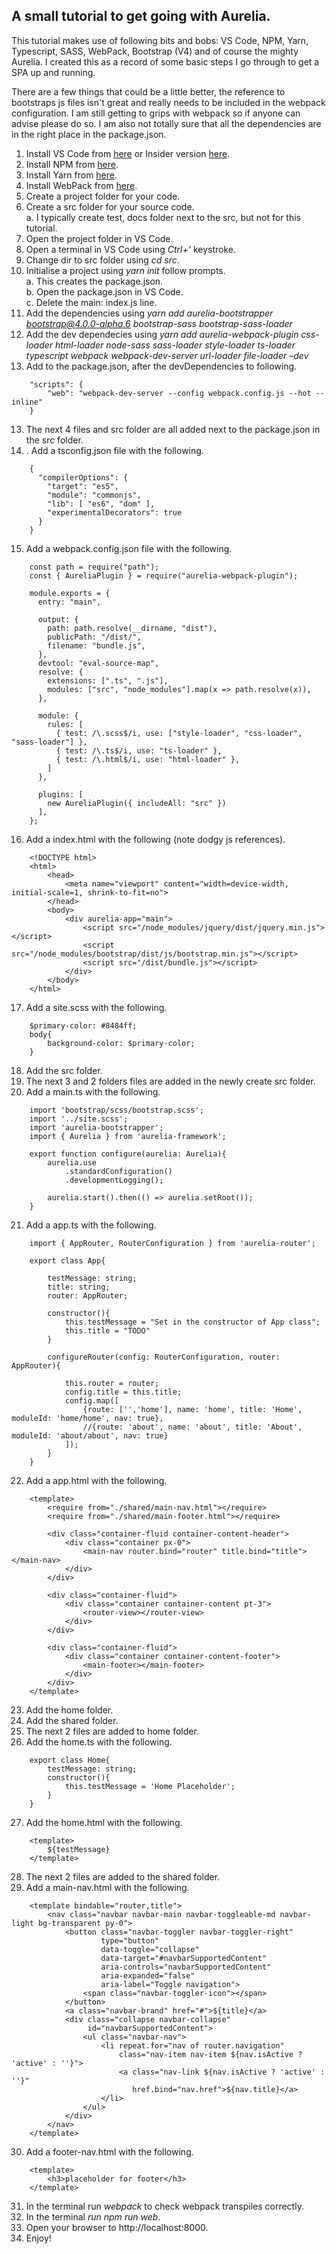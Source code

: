 

## A small tutorial to get going with Aurelia.
This tutorial makes use of following bits and bobs: VS Code, NPM, Yarn, Typescript, SASS, WebPack, Bootstrap (V4) and of course the mighty Aurelia. I created this as a record of some basic steps I go through to get a SPA up and running.  

There are a few things that could be a little better, the reference to bootstraps js files isn't great and really needs to be included in the webpack configuration. I am still getting to grips with webpack so if anyone can advise please do so. I am also not totally sure that all the dependencies are in the right place in the package.json.  

1. Install VS Code from [here](https://code.visualstudio.com/) or Insider version [here](https://code.visualstudio.com/insiders).
2. Install NPM from [here](https://yarnpkg.com/lang/en/).
3. Install Yarn from [here](https://www.npmjs.com/get-npm?utm_source=house&utm_medium=homepage&utm_campaign=free%20orgs&utm_term=Install%20npm).
4. Install WebPack from [here](https://webpack.js.org/guides/installation/).
4. Create a project folder for your code.
5. Create a src folder for your source code.  
  a. I typically create test, docs folder next to the src, but not for this tutorial.
6. Open the project folder in VS Code.
7. Open a terminal in VS Code using *Ctrl+'* keystroke.
8. Change dir to src folder using *cd src*.
9. Initialise a project using *yarn init* follow prompts.  
  a. This creates the package.json.  
  b. Open the package.json in VS Code.   
  c. Delete the main: index.js line.   
10. Add the dependencies using *yarn add aurelia-bootstrapper bootstrap@4.0.0-alpha.6 bootstrap-sass bootstrap-sass-loader*
11. Add the dev dependecies using *yarn add aurelia-webpack-plugin css-loader html-loader node-sass sass-loader style-loader ts-loader typescript webpack webpack-dev-server url-loader file-loader –dev*
12. Add to the package.json, after the devDependencies to following.
````
    "scripts": {
        "web": "webpack-dev-server --config webpack.config.js --hot --inline"
    }
````
13. The next 4 files and src folder are all added next to the package.json in the src folder.
14. . Add a tsconfig.json file with the following.
````
    {
      "compilerOptions": { 
        "target": "es5",
        "module": "commonjs",  
        "lib": [ "es6", "dom" ],        
        "experimentalDecorators": true    
      }
    }
````
15. Add a webpack.config.json file with the following.
````
    const path = require("path");
    const { AureliaPlugin } = require("aurelia-webpack-plugin");
    
    module.exports = {
      entry: "main",
    
      output: {
        path: path.resolve(__dirname, "dist"),
        publicPath: "/dist/",
        filename: "bundle.js",    
      },
      devtool: "eval-source-map",
      resolve: {
        extensions: [".ts", ".js"],
        modules: ["src", "node_modules"].map(x => path.resolve(x)),
      },
    
      module: {
        rules: [      
          { test: /\.scss$/i, use: ["style-loader", "css-loader", "sass-loader"] },
          { test: /\.ts$/i, use: "ts-loader" },
          { test: /\.html$/i, use: "html-loader" },
        ]
      },  
    
      plugins: [
        new AureliaPlugin({ includeAll: "src" })    
      ],
    };
````
16. Add a index.html with the following (note dodgy js references).
````
    <!DOCTYPE html>
    <html>
        <head>
            <meta name="viewport" content="width=device-width, initial-scale=1, shrink-to-fit=no">
        </head>
        <body>
            <div aurelia-app="main">
                <script src="/node_modules/jquery/dist/jquery.min.js"></script>
                <script src="/node_modules/bootstrap/dist/js/bootstrap.min.js"></script>
                <script src="/dist/bundle.js"></script>    
            </div>
        </body>
    </html>
````
17. Add a site.scss with the following.
````
    $primary-color: #8484ff;
    body{
        background-color: $primary-color;
    }
````
18. Add the src folder.
19. The next 3 and 2 folders files are added in the newly create src folder.
20. Add a main.ts with the following.
````
    import 'bootstrap/scss/bootstrap.scss';
    import '../site.scss';
    import 'aurelia-bootstrapper';
    import { Aurelia } from 'aurelia-framework';
    
    export function configure(aurelia: Aurelia){
        aurelia.use
            .standardConfiguration()
            .developmentLogging();        
        
        aurelia.start().then(() => aurelia.setRoot());
    }
````
21. Add a app.ts with the following.
````
    import { AppRouter, RouterConfiguration } from 'aurelia-router';

    export class App{
    
        testMessage: string;
        title: string;
        router: AppRouter;
    
        constructor(){
            this.testMessage = "Set in the constructor of App class";
            this.title = "TODO"
        }
    
        configureRouter(config: RouterConfiguration, router: AppRouter){
    
            this.router = router;
            config.title = this.title;
            config.map([
                {route: ['','home'], name: 'home', title: 'Home', moduleId: 'home/home', nav: true},
                //{route: 'about', name: 'about', title: 'About', moduleId: 'about/about', nav: true}
            ]);
        }
    }
````
22. Add a app.html with the following.
````
    <template>
        <require from="./shared/main-nav.html"></require>
        <require from="./shared/main-footer.html"></require> 
    
        <div class="container-fluid container-content-header">        
            <div class="container px-0">
                <main-nav router.bind="router" title.bind="title"></main-nav>            
            </div>
        </div>
        
        <div class="container-fluid">
            <div class="container container-content pt-3">
                <router-view></router-view>
            </div>
        </div>
        
        <div class="container-fluid">
            <div class="container container-content-footer">
                <main-footer></main-footer>
            </div>
        </div>    
    </template>
````
23. Add the home folder.
24. Add the shared folder.
25. The next 2 files are added to home folder.
26. Add the home.ts with the following.
````
    export class Home{
        testMessage: string;
        constructor(){
            this.testMessage = 'Home Placeholder';
        }
    }
````
27. Add the home.html with the following.
````
    <template>
        ${testMessage}
    </template>
````
28. The next 2 files are added to the shared folder.
29. Add a main-nav.html with the following.
````
    <template bindable="router,title">        
        <nav class="navbar navbar-main navbar-toggleable-md navbar-light bg-transparent py-0">
            <button class="navbar-toggler navbar-toggler-right" 
                    type="button" 
                    data-toggle="collapse" 
                    data-target="#navbarSupportedContent" 
                    aria-controls="navbarSupportedContent" 
                    aria-expanded="false" 
                    aria-label="Toggle navigation">
                <span class="navbar-toggler-icon"></span>
            </button>
            <a class="navbar-brand" href="#">${title}</a>
            <div class="collapse navbar-collapse" 
                 id="navbarSupportedContent">    
                <ul class="navbar-nav">
                    <li repeat.for="nav of router.navigation"
                        class="nav-item nav-item ${nav.isActive ? 'active' : ''}">
                        <a class="nav-link ${nav.isActive ? 'active' : ''}"
                           href.bind="nav.href">${nav.title}</a>
                    </li>
                </ul>
            </div>
        </nav>
    </template>
````
30. Add a footer-nav.html with the following.
````
    <template>
        <h3>placeholder for footer</h3>
    </template>
````
31. In the terminal run *webpack* to check webpack transpiles correctly.
32. In the terminal *run npm run web*.
33. Open your browser to http://localhost:8000.
34. Enjoy!
